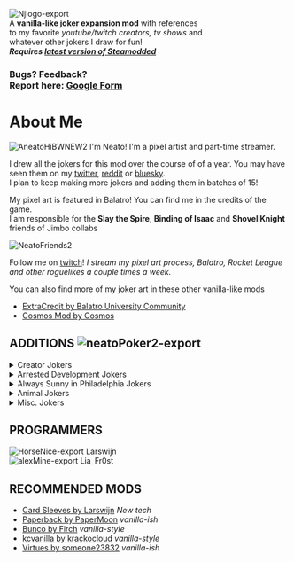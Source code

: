 

![Njlogo-export](https://github.com/user-attachments/assets/b8557954-122b-4f95-8afb-d04c41d9803a) <br>
A **vanilla-like joker expansion mod** with references <br>to my favorite *youtube/twitch creators, tv shows* and<br> whatever other jokers I draw for fun!<br>
***Requires [latest version of Steamodded](https://github.com/Steamodded/smods/wiki)***
### Bugs? Feedback?<br> Report here: [Google Form](https://forms.gle/Riyai7krZrmHRfsJ8)


# About Me
![AneatoHiBWNEW2](https://github.com/user-attachments/assets/5f1b6ded-700a-432e-b323-a8b4f6ded044) I'm Neato! I'm a pixel artist and part-time streamer.

I drew all the jokers for this mod over the course of of a year. You may have seen them on my [twitter](https://x.com/NEAT0QUEEN), [reddit](https://www.reddit.com/user/neatoqueen/submitted/) or [bluesky](https://bsky.app/profile/neato.live). <br> 
I plan to keep making more jokers and adding them in batches of 15! 



My pixel art is featured in Balatro! You can find me in the credits of the game. <br>
I am responsible for the **Slay the Spire**, **Binding of Isaac** and **Shovel Knight** friends of Jimbo collabs 

![NeatoFriends2](https://github.com/user-attachments/assets/f6044581-e256-400b-adbc-b60586119820)

Follow me on [twitch](https://www.twitch.tv/neato)! 
*I stream my pixel art process, Balatro, Rocket League and other roguelikes a couple times a week.*

You can also find more of my joker art in these other vanilla-like mods
- [ExtraCredit by Balatro University Community](https://github.com/GuilloryCraft/ExtraCredit/tree/main)
- [Cosmos Mod by Cosmos](https://github.com/neatoqueen/Cosmos)

## ADDITIONS ![neatoPoker2-export](https://github.com/user-attachments/assets/52341aeb-17cc-405a-ad6b-a756c2ebeec8)


<details> 
<summary> Creator Jokers </summary>
- Frosted Prime Rib <a href="https://www.youtube.com/channel/UCnrdFUk_XfPJooztStcHG4g">Frost Prime</a><br>
- Lock In Joker <a href="https://www.youtube.com/NorthernLion">Northernlion</a><br>
- Unpaid Intern <a href="https://www.youtube.com/@stanz">Stanz</a><br>
- JokerZD <a href=https://www.youtube.com/@ProZD">ProZD</a>
</details>

<details>
<summary> Arrested Development Jokers </summary>
- Blue Myself <br>
- Banana Stand <br>
- Ice Cream Sandwich <br>
- Spare Cutoffs 
</details>

<details>
<summary> Always Sunny in Philadelphia Jokers </summary>
- Wild Card Charlie <br>
- Dayman <br>
- Nightman
</details>

<details>
<summary> Animal Jokers </summary>
- Dogs Playing Balatro <br>
- Australian Shepard Dog <br>
- Tabby Cat
</details>

<details>
<summary> Misc. Jokers </summary>
- Hatsune Joku <br>
</details>

## PROGRAMMERS
![HorseNice-export](https://github.com/user-attachments/assets/4cedfbcf-3c7f-4ca8-b773-0cb194583fe4) Larswijn <br>
![alexMine-export](https://github.com/user-attachments/assets/c2eca34a-8161-461a-ab0e-a64afa56d728) Lia_Fr0st

## RECOMMENDED MODS
- [Card Sleeves by Larswijn](https://github.com/larswijn/CardSleeves) *New tech*
- [Paperback by PaperMoon](https://github.com/GitNether/paperback) *vanilla-ish*
- [Bunco by Firch](https://github.com/Firch/Bunco) *vanilla-style*
- [kcvanilla by krackocloud](https://github.com/kcgidw/kcvanilla) *vanilla-style*
- [Virtues by someone23832](https://github.com/someone23832/Virtues) *vanilla-ish*
